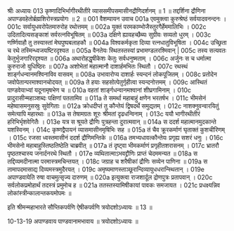 श्रीः
अध्यायः 013
कृष्णादिभिर्भागीरथीतीरे व्याससमीपसमासीनद्रौणिदर्शनम् ॥ 1 ॥ तद्दर्शिना द्रौणिना अपाण्डवहेतोर्ब्रह्मशिरोस्त्रप्रयोगः ॥ 2 ॥
001	वैशम्पायन उवाच 
001a	एवमुक्त्वा कुरुश्रेष्ठं सर्वयादवनन्दनः ।
001c	सर्वायुधवरोपेतमारुरोह रथोत्तमम् ॥
002a	युक्तं परमकाम्भोजैस्तुरगैर्हेममालिभिः ।
002c	उदितादित्यसङ्काशं सर्वरत्नविभूषितम् ॥
003a	दक्षिणे ह्यावहच्छैब्यः सुग्रीवः सव्यतो धुरम् ।
003c	णर्ष्णिवाहौ तु तस्यास्तां मेघपुष्पबलाहकौ ॥
004a	विश्वकर्मकृता दिव्या रत्नधातुविभूषिता ।
004c	उच्छ्रिता च रथे तस्मिन्ध्वजयष्टिरदृश्यत ॥
005a	वैनतेयः स्थितस्तस्यां प्रभामण्डलरश्मिवान् |
005c	तस्य सत्यवतः केतुर्भुजगारिरदृश्यत ॥
006a	अथारोहद्धृषीकेशः केतुः सर्वधनुष्मताम् ।
006c	अर्जुनः स च धर्मात्मा कुरुराजो युधिष्ठिरः ॥
007a	अशोभेतां महात्मानौ दाशार्हमभितः स्थितौ ।
007c	रथस्थं शार्ङ्गधन्वानमश्विनाविव वासवम् ॥
008a	उभावारोप्य दाशार्हः स्यन्दनं लोकपूजितम् ।
008c	प्रतोदेन जवोपेतान्परमाश्वानचोदयत् ॥
009a	ते हयाः सहसोत्पेतुर्गृहीत्वा स्यन्दनोत्तमम् ।
009c	आस्थितं पाण्डवेयाभ्यां यदूनामृषभेण च ॥
010a	वहतां शार्ङ्गधन्वानमश्वानां शीघ्रगामिनाम् ।
010c	प्रादुरासीन्महाञ्शब्दः पक्षिणां पततामिव ॥
011a	ते समर्था महाबाहुं क्षणेन भरतर्षभ ।
011c	भीमसेनं महेष्वासमनुसस्रुः सुवेगिताः ॥
012a	क्रोधदीप्तं तु कौन्तेयं द्विषदर्थे समुद्यतम् ।
012c	नाशक्नुवन्वारयितुं समेत्यापि महारथाः ॥
013a	स तेषामग्रतः शूरः श्रीमतां दृढधन्विनाम् ।
013c	ययौ भागीरथीतीरं हरिभिर्भृशवेगितैः ।
013e	यत्र स श्रूयते द्रौणिः पुत्रहन्ता दुरात्मवान् ॥
014a	स ददर्श महात्मानमुदकान्ते यशस्विनम् ।
014c	कृष्णद्वैपायनं व्यासमासीनमृषिभिः सह ॥
015a	तं चैव क्रूरकर्माणं घृताक्तं कुशचीरिणम् ।
015c	रजसा ध्वस्तमासीनं ददर्श द्रौणिमन्तिके ॥
016a	तमभ्यधावत्कौन्तेयः प्रगृह्य सशरं धनुः ।
016c	भीमसेनो महाबाहुस्तिष्ठतिष्ठेति चाब्रवीत् ॥
017a	तं दृष्ट्वा भीमकर्माणं प्रगृहीतशरासनम् ।
017c	भ्रातरौ पृष्ठतश्चास्य जनार्दनरथे स्थितौ ।
017e	व्यथितात्माऽभवद्द्रौणिः प्राप्तं चेदममन्यत ॥
018a	स तद्दिव्यमदीनात्मा परमास्त्रमचिन्तयत् ।
018c	जग्राह च शरैषीकां द्रौणिः सव्येन पाणिना ॥
019a	स तामापदमासाद्य दिव्यमस्त्रमुदैरयत् ।
019c	अमृष्यमाणस्ताञ्छूरान्दिव्यायुधधरान्स्थितान् ।
019e	अपाण्डवायेति रुषा वाचमुत्सृज्य दारुणम् ॥
020a	इत्युक्त्वा राजशार्दूल द्रोणपुत्रः प्रतापवान् ।
020c	सर्वलोकप्रमोहार्थं तदस्त्रं प्रमुमोच ह ॥
021a	ततस्तस्यामिषीकायां पावकः समजायत ।
021c	प्रधक्ष्यन्निव लोकांस्त्रीन्कालान्तकयमोपमः ॥ 

इति श्रीमन्महाभारते सौप्तिकपर्वणि ऐषीकपर्वणि त्रयोदशोऽध्यायः ॥ 13 ॥

10-13-19 अपाण्डवाय पाण्डवानामभावाय ॥ त्रयोदशोऽध्यायः ॥
